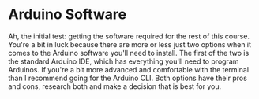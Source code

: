 # Arduino Software

Ah, the initial test: getting the software required for the rest of this course.
You're a bit in luck because there are more or less just two options when it comes to the Arduino software you'll need to install.
The first of the two is the standard Arduino IDE, which has everything you'll need to program Arduinos.
If you're a bit more advanced and comfortable with the terminal than I recommend going for the Arduino CLI.
Both options have their pros and cons, research both and make a decision that is best for you.
